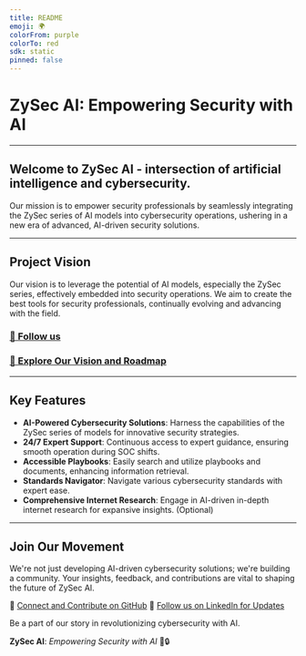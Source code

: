 ```yaml
---
title: README
emoji: 🌍
colorFrom: purple
colorTo: red
sdk: static
pinned: false
---
```


# ZySec AI: Empowering Security with AI

---

## Welcome to ZySec AI - intersection of artificial intelligence and cybersecurity.

Our mission is to empower security professionals by seamlessly integrating the ZySec series of AI models into cybersecurity operations, ushering in a new era of advanced, AI-driven security solutions.

---

## Project Vision

Our vision is to leverage the potential of AI models, especially the ZySec series, effectively embedded into security operations. We aim to create the best tools for security professionals, continually evolving and advancing with the field.

### [🔗 Follow us ](https://www.linkedin.com/company/zysec-ai/)
### [🔗 Explore Our Vision and Roadmap](https://zysec-ai.productlift.dev)

---

## Key Features

- **AI-Powered Cybersecurity Solutions**: Harness the capabilities of the ZySec series of models for innovative security strategies.
- **24/7 Expert Support**: Continuous access to expert guidance, ensuring smooth operation during SOC shifts.
- **Accessible Playbooks**: Easily search and utilize playbooks and documents, enhancing information retrieval.
- **Standards Navigator**: Navigate various cybersecurity standards with expert ease.
- **Comprehensive Internet Research**: Engage in AI-driven in-depth internet research for expansive insights. (Optional)

---

## Join Our Movement

We're not just developing AI-driven cybersecurity solutions; we're building a community. Your insights, feedback, and contributions are vital to shaping the future of ZySec AI.

🔗 [Connect and Contribute on GitHub](https://github.com/ZySec-AI/ZySec)
🔗 [Follow us on LinkedIn for Updates](https://www.linkedin.com/company/zysec-ai)

Be a part of our story in revolutionizing cybersecurity with AI.

**ZySec AI**: *Empowering Security with AI* 🚀🔒
